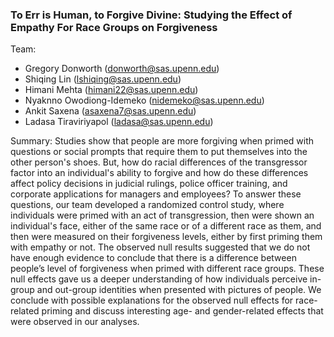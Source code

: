 ### To Err is Human, to Forgive Divine: Studying the Effect of Empathy For Race Groups on Forgiveness ###

Team:
* Gregory Donworth (donworth@sas.upenn.edu)
* Shiqing Lin (lshiqing@sas.upenn.edu)
* Himani Mehta (himani22@sas.upenn.edu)
* Nyaknno Owodiong-Idemeko (nidemeko@sas.upenn.edu)
* Ankit Saxena (asaxena7@sas.upenn.edu)
* Ladasa Tiraviriyapol (ladasa@sas.upenn.edu)

Summary:
Studies show that people are more forgiving when primed with questions or social prompts that require them to put themselves into the other person's shoes. But, how do racial differences of the transgressor factor into an individual's ability to forgive and how do these differences affect policy decisions in judicial rulings, police officer training, and corporate applications for managers and employees? To answer these questions, our team developed a randomized control study, where individuals were primed with an act of transgression, then were shown an individual's face, either of the same race or of a different race as them, and then were measured on their forgiveness levels, either by first priming them with empathy or not. The observed null results suggested that we do not have enough evidence to conclude that there is a difference between people’s level of forgiveness when primed with different race groups. These null effects gave us a deeper understanding of how individuals perceive in-group and out-group identities when presented with pictures of people. We conclude with possible explanations for the observed null effects for race-related priming and discuss interesting age- and gender-related effects that were observed in our analyses.

